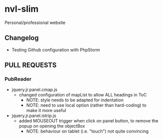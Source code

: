 nvl-slim
========

Personal/professional website


## Changelog
- Testing Github configuration with PhpStorm

## PULL REQUESTS

### PubReader
- jquery.jr.panel.cmap.js
    - changed configuration of mapList to allow ALL headings in ToC
        - NOTE: style needs to be adapted for indentation
        - NOTE: need to use local option (rather than hard-coding) to make it more useful
- jquery.jr.panel.istrip.js
    - added MOUSEOUT trigger when click on panel button, to remove the popup on opening the objectBox
        - NOTE: behaviour on tablet (i.e. "touch") not quite convincing
